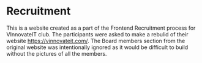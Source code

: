 # Recruitment
This is a website created as a part of the Frontend Recruitment process for VInnovateIT club. The participants were asked to make a rebulid of their website https://vinnovateit.com/. The Board members section from the original website was intentionally ignored as it would be difficult to build without the pictures of all the members.

